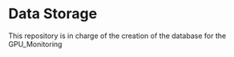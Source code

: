 # Data Storage

This repository is in charge of the creation of the database for the GPU_Monitoring
